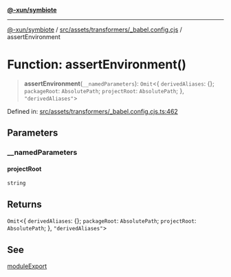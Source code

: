 [**@-xun/symbiote**](../../../../../README.md)

***

[@-xun/symbiote](../../../../../README.md) / [src/assets/transformers/\_babel.config.cjs](../README.md) / assertEnvironment

# Function: assertEnvironment()

> **assertEnvironment**(`__namedParameters`): `Omit`\<\{ `derivedAliases`: \{\}; `packageRoot`: `AbsolutePath`; `projectRoot`: `AbsolutePath`; \}, `"derivedAliases"`\>

Defined in: [src/assets/transformers/\_babel.config.cjs.ts:462](https://github.com/Xunnamius/symbiote/blob/c3f7fbdb0b36164c8890b842485989d2e0a3c698/src/assets/transformers/_babel.config.cjs.ts#L462)

## Parameters

### \_\_namedParameters

#### projectRoot

`string`

## Returns

`Omit`\<\{ `derivedAliases`: \{\}; `packageRoot`: `AbsolutePath`; `projectRoot`: `AbsolutePath`; \}, `"derivedAliases"`\>

## See

[moduleExport](moduleExport.md)
